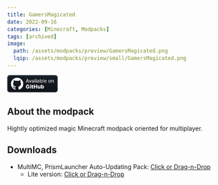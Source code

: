 ```yaml
---
title: GamersMagicated
date: 2022-09-16
categories: [Minecraft, Modpacks]
tags: [archived]
image:
  path: /assets/modpacks/preview/GamersMagicated.png
  lqip: /assets/modpacks/preview/small/GamersMagicated.png
---
```

<a href="https://github.com/Den4enko/GamersMagicated"><img alt="SourceCode" height="40" src="/assets/badges/github_vector.svg"></a>
## About the modpack
Hightly optimized magic Minecraft modpack oriented for multiplayer.

## Downloads
- MultiMC, PrismLauncher Auto-Updating Pack: [Click or Drag-n-Drop](https://den4enko.github.io/GamersMagicated/GamersMagicated.zip)
	- Lite version: [Click or Drag-n-Drop](https://den4enko.github.io/GamersMagicated/GamersMagicatedLite.zip)
